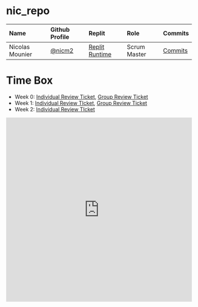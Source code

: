 # nic_repo 

Name | Github Profile | Replit | Role | Commits |
| :---- | :---- | :---- | :---- | :---- |
| Nicolas Mounier | [@nicm2](https://github.com/nicm2) | [Replit Runtime](https://replit.com/@nicm21/nicrepo-3) | Scrum Master | [Commits](https://github.com/Reem57/n224-too/graphs/contributors) |

# Time Box 

- Week 0: [Individual Review Ticket](https://github.com/nicm2/nic_repo/issues/1), [Group Review Ticket](https://github.com/Reem57/n224-too/issues/1)
- Week 1: [Individual Review TIcket](https://github.com/nicm2/nic_repo/issues/2), [Group Review Ticket](https://github.com/Reem57/n224-too/issues/6)
- Week 2: [Individual Review TIcket](https://github.com/nicm2/nic_repo/issues/3)
<iframe frameborder="0" width="100%" height="500px" src="https://replit.com/@nicm21/nicrepo-3?embed=true"></iframe>

